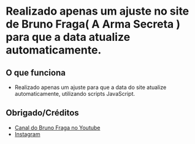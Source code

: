 # Realizado apenas um ajuste no site de Bruno Fraga( A Arma Secreta ) para que a data atualize automaticamente.

## O que funciona
- Realizado apenas um ajuste para que a data do site atualize automaticamente, utilizando scripts JavaScript.

## Obrigado/Créditos
- [Canal do Bruno Fraga no Youtube](
	www.youtube.com/@brunofragax)
- [Instagram](instagram.com/brunofraga.me)
